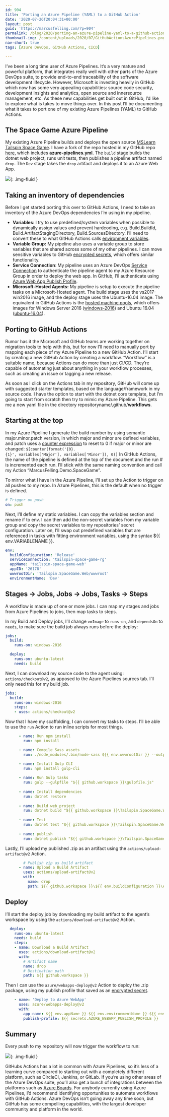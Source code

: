 ```yaml
---
id: 904
title: 'Porting an Azure Pipeline (YAML) to a GitHub Action'
date: '2020-07-26T20:04:31+00:00'
layout: post
guid: 'https://marcusfelling.com/?p=904'
permalink: /blog/2020/porting-an-azure-pipeline-yaml-to-a-github-action/
thumbnail-img: /content/uploads/2020/07/GitHubActionsAzurePipelines.png
nav-short: true
tags: [Azure DevOps, GitHub Actions, CICD]

---
```


I’ve been a long time user of Azure Pipelines. It’s a very mature and powerful platform, that integrates really well with other parts of the Azure DevOps suite, to provide end-to-end traceability of the software development lifecycle. However, Microsoft is investing heavily in GitHub which now has some very appealing capabilities: source code security, development insights and analytics, open source and innersource management, etc. As these new capabilities get built out in GitHub, I’d like to explore what is takes to move things over. In this post I’ll be documenting what it takes to port one of my existing Azure Pipelines (YAML) to GitHub Actions.

## The Space Game Azure Pipeline

My existing Azure Pipeline builds and deploys the open source [MSLearn Tailspin Space Game](https://github.com/MicrosoftDocs/mslearn-tailspin-spacegame-web). I have a fork of the repo hosted in my GitHub repo [here](https://github.com/MarcusFelling/Demo.SpaceGame/tree/port-pipeline), which includes **azure-pipelines.yml**. The `build` stage builds the dotnet web project, runs unit tests, then publishes a pipeline artifact named `drop`. The `Dev` stage takes the `drop` artifact and deploys it to an Azure Web App.

![](/content/uploads/2020/07/image-3.png){: .img-fluid }

## Taking an inventory of dependencies

Before I get started porting this over to GitHub Actions, I need to take an inventory of the Azure DevOps dependencies I’m using in my pipeline.

- **Variables**: I try to use predefined/system variables when possible to dynamically assign values and prevent hardcoding, e.g. Build.BuildId, Build.ArtifactStagingDirectory, Build.SourcesDirectory. I’ll need to convert these to what GitHub Actions calls [environment variables](https://docs.github.com/en/actions/configuring-and-managing-workflows/using-environment-variables#default-environment-variables).
- **Variable Group:** My pipeline also uses a variable group to store variables that are shared across some of my other pipelines. I can move sensitive variables to GitHub [encrypted secrets](https://docs.github.com/en/actions/configuring-and-managing-workflows/creating-and-storing-encrypted-secrets), which offers similar functionality.
- **Service Connection**: My pipeline uses an Azure DevOps [Service Connection](https://docs.microsoft.com/en-us/azure/devops/pipelines/library/connect-to-azure?view=azure-devops) to authenticate the pipeline agent to my Azure Resource Group in order to deploy the web app. In GitHub, I’ll authenticate using [Azure Web App Publish Profile](https://github.com/projectkudu/kudu/wiki/Deployment-credentials#site-credentials-aka-publish-profile-credentials).
- **Microsoft-Hosted Agents:** My pipeline is setup to execute the pipeline tasks on a Microsoft-Hosted agent. The build stage uses the vs2017-win2016 image, and the deploy stage uses the Ubuntu-16.04 image. The equivalent in GitHub Actions is the [hosted machine pools](https://github.com/actions/virtual-environments), which offers images for Windows Server 2016 ([windows-2016](https://github.com/actions/virtual-environments/blob/main/images/win/Windows2016-Readme.md)) and Ubuntu 16.04 ([ubuntu-16.04](https://github.com/actions/virtual-environments/blob/main/images/linux/Ubuntu1604-README.md)).

## Porting to GitHub Actions

Rumor has it the Microsoft and GitHub teams are working together on migration tools to help with this, but for now I’ll need to manually port by mapping each piece of my Azure Pipeline to a new GitHub Action. I’ll start by creating a new GitHub Action by creating a workflow. “Workflow” is a suitable name, because Actions can do more than just CI/CD. They’re capable of automating just about anything in your workflow processes, such as creating an issue or tagging a new release.

As soon as I click on the Actions tab in my repository, GitHub will come up with suggested starter templates, based on the language/framework in my source code. I have the option to start with the dotnet core template, but I’m going to start from scratch then try to mimic my Azure Pipeline. This gets me a new yaml file in the directory repositoryname/[.](https://github.com/MarcusFelling/github-branch-protector/tree/master/.github)github/**workflows**.

## Starting at the top

In my Azure Pipeline I generate the build number by using semantic major.minor.patch version, in which major and minor are defined variables, and patch uses a [counter expression](https://docs.microsoft.com/en-us/azure/devops/pipelines/process/expressions?view=azure-devops) to reset to 0 if major or minor are changed: `$[counter(format('{0}.{1}', variables['Major'], variables['Minor']), 0)]` In GitHub Actions, the name of the pipeline is defined at the top of the document and the run # is incremented each run. I’ll stick with the same naming convention and call my Action “MarcusFelling.Demo.SpaceGame”.

To mirror what I have in the Azure Pipeline, I’ll set up the Action to trigger on all pushes to my repo. In Azure Pipelines, this is the default when no trigger is defined.

```yaml
# Trigger on push
on: push
```

Next, I’ll define my static variables. I can copy the variables section and rename if to env. I can then add the non-secret variables from my variable group and copy the secret variables to my repositories’ secret configuration. Later on, I’ll swap out predefined variables that are referenced in tasks with fitting environment variables, using the syntax ${{ env.VARIABLENAME }}.

```yaml
env:
  buildConfiguration: 'Release'
  serviceConnection: 'tailspin-space-game-rg'
  appName: 'tailspin-space-game-web'
  appID: '26178'
  wwwrootDir: 'Tailspin.SpaceGame.Web/wwwroot'
  environmentName: 'Dev'
```

## Stages -> Jobs, Jobs -> Jobs, Tasks -> Steps

A workflow is made up of one or more jobs. I can map my stages and jobs from Azure Pipelines to jobs, then map tasks to steps.

In my Build and Deploy jobs, I’ll change `vmImage` to `runs-on`, and `dependsOn` to `needs`, to make sure the build job always runs before the deploy:

```yaml
jobs:
  build:
    runs-on: windows-2016

  deploy:
    runs-on: ubuntu-latest
    needs: build
```

Next, I can download my source code to the agent using: `actions/checkout@v2`, as apposed to the Azure Pipelines sources tab. I’ll only need this for my build job.

```yaml
jobs:
  build:
    runs-on: windows-2016
    steps:
    - uses: actions/checkout@v2
```

Now that I have my scaffolding, I can convert my tasks to steps. I’ll be able to use the `run` Action to run inline scripts for most things.

```yaml
      - name: Run npm install
        run: npm install

      - name: Compile Sass assets
        run: ./node_modules/.bin/node-sass ${{ env.wwwrootDir }} --output ${{ env.wwwrootDir }}

      - name: Install Gulp CLI
        run: npm install gulp-cli
        
      - name: Run Gulp tasks
        run: gulp --gulpfile "${{ github.workspace }}\gulpfile.js"
          
      - name: Install dependencies
        run: dotnet restore
        
      - name: Build web project
        run: dotnet build "${{ github.workspace }}\Tailspin.SpaceGame.Web\Tailspin.SpaceGame.Web.csproj" --configuration ${{ env.buildConfiguration }} --no-restore
        
      - name: Test
        run: dotnet test "${{ github.workspace }}\Tailspin.SpaceGame.Web.Tests\Tailspin.SpaceGame.Web.Tests.csproj" --no-restore --verbosity normal
   
      - name: publish
        run: dotnet publish "${{ github.workspace }}\Tailspin.SpaceGame.Web\Tailspin.SpaceGame.Web.csproj" --no-build --configuration ${{ env.buildConfiguration }} --output ${{ github.workspace }}\${{ env.buildConfiguration }}\Artifact
```

Lastly, I’ll upload my published .zip as an artifact using the `actions/upload-artifact@v2` Action.

```yaml
        # Publish zip as build artifact
      - name: Upload a Build Artifact
        uses: actions/upload-artifact@v2
        with:
          name: drop
          path: ${{ github.workspace }}\${{ env.buildConfiguration }}\Artifact\*
```

## Deploy

I’ll start the deploy job by downloading my build artifact to the agent’s workspace by using the `actions/download-artifact@v2` Action.

```yaml
  deploy:
    runs-on: ubuntu-latest
    needs: build
    steps:
    - name: Download a Build Artifact
      uses: actions/download-artifact@v2
      with:
        # Artifact name
        name: drop
        # Destination path
        path: ${{ github.workspace }}
```

Then I can use the `azure/webapps-deploy@v2` Action to deploy the .zip package, using my publish profile that saved as an [encrypted secret](https://docs.github.com/en/actions/configuring-and-managing-workflows/creating-and-storing-encrypted-secrets).

```yaml
    - name: 'Deploy to Azure WebApp'
      uses: azure/webapps-deploy@v2
      with:
        app-name: ${{ env.appName }}-${{ env.environmentName }}-${{ env.appID }}
        publish-profile: ${{ secrets.AZURE_WEBAPP_PUBLISH_PROFILE }}
```

## Summary

Every push to my repository will now trigger the workflow to run:

![](/content/uploads/2020/07/image-4.png){: .img-fluid }

GitHubs Actions has a lot in common with Azure Pipelines, so it’s less of a learning curve compared to starting out with a completely different platform, such as CircleCI, Jenkins, or GitLab. If you’re using other areas of the Azure DevOps suite, you’ll also get a bunch of integrations between the platforms such as [Azure Boards](https://docs.microsoft.com/en-us/azure/devops/boards/github/?view=azure-devops). For anybody currently using Azure Pipelines, I’d recommend identifying opportunities to automate workflows with GitHub Actions. Azure DevOps isn’t going away any time soon, but GitHub has some compelling capabilities, with the largest developer community and platform in the world.